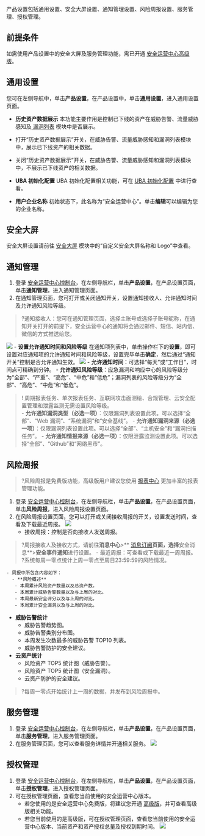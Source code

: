 产品设置包括通用设置、安全大屏设置、通知管理设置、风险周报设置、服务管理、授权管理。
## 前提条件
如需使用产品设置中的安全大屏及服务管理功能，需已开通 [安全运营中心高级版](https://buy.cloud.tencent.com/soc?type=new)。
## 通用设置
您可在左侧导航中，单击**产品设置**，在产品设置中，单击**通用设置**，进入通用设置页面。
- **历史资产数据展示**
本功能主要作用是控制已下线的资产在威胁告警、流量威胁感知及[ 漏洞列表](https://console.cloud.tencent.com/ssav2/vulner/vul) 模块中是否展示。
 - 打开“历史资产数据展示”开关，在威胁告警、流量威胁感知和漏洞列表模块中，展示已下线资产的相关数据。
 - 关闭“历史资产数据展示”开关，在威胁告警、流量威胁感知和漏洞列表模块中，不展示已下线资产的相关数据。
 
- **UBA 初始化配置**
UBA 初始化配置相关功能，可在 [UBA 初始化配置](https://cloud.tencent.com/document/product/664/41790) 中进行查看。
- **用户企业名称**
初始状态下，此名称为“安全运营中心”。单击**编辑**可以编辑为您的企业名称。

## 安全大屏
安全大屏设置请前往 [安全大屏](https://cloud.tencent.com/document/product/664/41469) 模块中的“自定义安全大屏名称和 Logo”中查看。

## 通知管理
1. 登录 [安全运营中心控制台](https://console.cloud.tencent.com/ssav2/setting/notify)，在左侧导航栏，单击**产品设置**，在产品设置页面，单击**通知管理**，进入通知管理页面。
2. 在通知管理页面，您可打开或关闭通知开关，设置通知接收人、允许通知时间及允许通知风险等级。
>?通知接收人：您可在通知管理页面，选择主账号或选择子账号昵称，在通知开关打开的前提下，安全运营中心的通知将会通过邮件、短信、站内信、微信的方式推送给您。
>
![](https://main.qcloudimg.com/raw/d9e106f6cc327713a0b4ed46c29f6885.png)
	- **设置允许通知时间和风险等级**
在通知项列表中，单击操作栏下的**设置**，即可设置对应通知项的允许通知时间和风险等级，设置完毕单击**确定**，然后通过“通知开关”控制是否允许通知生效。
![](https://main.qcloudimg.com/raw/f46f771cd737f48748f62bb9ae714d76.png)
		- **允许通知时间**：可选择“每天”或“工作日”，时间点可精确到分钟。
		- **允许通知风险等级**：应急漏洞和响应中心的风险等级分为“全部”、“严重”、“高危”、“中危”和“低危”；漏洞列表的风险等级分为“全部”、“高危”、“中危”和“低危”。
>! 周期报表任务、单次报表任务、互联网攻击面测绘、合规管理、云安全配置管理和泄露监测无需设置风险等级。	
	- **允许通知漏洞类型（必选一项）**：仅限漏洞列表设置此项。可以选择“全部”、“Web 漏洞”、“系统漏洞”和“安全基线”。
	- **允许通知漏洞来源（必选一项）**：仅限漏洞列表设置此项。可以选择“全部”、“主机安全”和“漏洞扫描任务”。
	- **允许通知情报来源（必选一项）**：仅限泄露监测设置此项。可以选择“全部”、“Github”和“网络黑市”。

## 风险周报
>?风险周报是免费版功能，高级版用户建议您使用 [报表中心](https://console.cloud.tencent.com/ssav2/report) 更加丰富的报表管理功能。
>
1. 登录 [安全运营中心控制台](https://console.cloud.tencent.com/ssav2/setting/report)，在左侧导航栏，单击**产品设置**，在产品设置页面，单击**风险周报**，进入风险周报设置页面。
2. 在风险周报设置页面，您可以打开或关闭接收周报的开关，设置发送时间，查看及下载最近周报。
![](https://main.qcloudimg.com/raw/a9473063895e4eaa0aab34b6af00bec9.png)
	- 接收周报：控制是否向接收人发送周报。
>?周报接收人及接收方式，请前往**消息中心**>** [消息订阅](https://console.cloud.tencent.com/message/subscription)**页面，选择**安全消息**>**安全事件通知**进行设置。
	- 最近周报：可查看或下载最近一周周报。
>?系统每周一零点统计上周一零点至周日23:59:59的风险情况。
>
	- 周报中所包含内容如下：
	  - **风险概述**
	   - 本周累计风险资产数量以及总资产数。
	   - 本周累计威胁告警数量以及与上周的对比。
	   - 本周最新安全评分以及与上周的对比。
	   - 本周累计安全漏洞以及与上周的对比。
  - **威胁告警统计**
       - 威胁告警趋势图。
       - 威胁告警类别分布图。
       - 本周发生次数最多的威胁告警 TOP10 列表。
       - 威胁告警防护的安全建议。
  - **云资产统计**
      - 风险资产 TOP5 统计图（威胁告警）。
      - 风险资产 TOP5 统计图（安全漏洞）。
      - 云资产防护的安全建议。
>?每周一零点开始统计上一周的数据，并发布到风险周报中。

## 服务管理
1. 登录 [安全运营中心控制台](https://console.cloud.tencent.com/ssav2/setting/service)，在左侧导航栏，单击**产品设置**，在产品设置页面，单击**服务管理**，进入服务管理页面。
2. 在服务管理页面，您可以查看服务详情并开通相关服务。
![](https://main.qcloudimg.com/raw/16bbc9911d92a602002c534580405bfc.png)


## 授权管理
1. 登录 [安全运营中心控制台](https://console.cloud.tencent.com/ssav2/setting/auth)，在左侧导航栏，单击**产品设置**，在产品设置页面，单击**授权管理**，进入授权管理页面。
2. 可在授权管理页面，查看您当前使用的安全运营中心版本。
	- 若您使用的是安全运营中心免费版，将建议您开通 [高级版](https://buy.cloud.tencent.com/soc?type=new)，并可查看高级版相关功能。
	- 若您当前使用的是高级版，可在授权管理页面，查看您当前使用的安全运营中心版本、当前资产和资产授权总量及授权到期时间。
![](https://main.qcloudimg.com/raw/bd48a459300af13866f1d8b4a6af7bf0.png)



